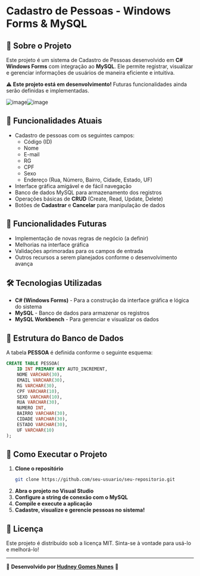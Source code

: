 # Cadastro de Pessoas - Windows Forms & MySQL

## 📌 Sobre o Projeto
Este projeto é um sistema de Cadastro de Pessoas desenvolvido em **C# Windows Forms** com integração ao **MySQL**. Ele permite registrar, visualizar e gerenciar informações de usuários de maneira eficiente e intuitiva.

⚠️ **Este projeto está em desenvolvimento!** Futuras funcionalidades ainda serão definidas e implementadas.

![image](https://github.com/user-attachments/assets/8813825a-a05a-4e60-bf16-bf124da0c57a)![image](https://github.com/user-attachments/assets/2eefede7-6742-4607-b437-733e3f59b361)




## 🚀 Funcionalidades Atuais
- Cadastro de pessoas com os seguintes campos:
  - Código (ID)
  - Nome
  - E-mail
  - RG
  - CPF
  - Sexo
  - Endereço (Rua, Número, Bairro, Cidade, Estado, UF)
- Interface gráfica amigável e de fácil navegação
- Banco de dados MySQL para armazenamento dos registros
- Operações básicas de **CRUD** (Create, Read, Update, Delete)
- Botões de **Cadastrar** e **Cancelar** para manipulação de dados

## 🔄 Funcionalidades Futuras
- Implementação de novas regras de negócio (a definir)
- Melhorias na interface gráfica
- Validações aprimoradas para os campos de entrada
- Outros recursos a serem planejados conforme o desenvolvimento avança

## 🛠️ Tecnologias Utilizadas
- **C# (Windows Forms)** - Para a construção da interface gráfica e lógica do sistema
- **MySQL** - Banco de dados para armazenar os registros
- **MySQL Workbench** - Para gerenciar e visualizar os dados

## 🎯 Estrutura do Banco de Dados
A tabela **PESSOA** é definida conforme o seguinte esquema:
```sql
CREATE TABLE PESSOA(
    ID INT PRIMARY KEY AUTO_INCREMENT,
    NOME VARCHAR(30),
    EMAIL VARCHAR(30),
    RG VARCHAR(30),
    CPF VARCHAR(10),
    SEXO VARCHAR(10),
    RUA VARCHAR(30),
    NUMERO INT,
    BAIRRO VARCHAR(30),
    CIDADE VARCHAR(30),
    ESTADO VARCHAR(30),
    UF VARCHAR(10)
);
```

## 📌 Como Executar o Projeto
1. **Clone o repositório**
   ```bash
   git clone https://github.com/seu-usuario/seu-repositorio.git
   ```
2. **Abra o projeto no Visual Studio**
3. **Configure a string de conexão com o MySQL**
4. **Compile e execute a aplicação**
5. **Cadastre, visualize e gerencie pessoas no sistema!**

## 📜 Licença
Este projeto é distribuído sob a licença MIT. Sinta-se à vontade para usá-lo e melhorá-lo!

---
🔗 **Desenvolvido por [Hudney Gomes Nunes](https://www.linkedin.com/in/seu-perfil/)** 🚀

